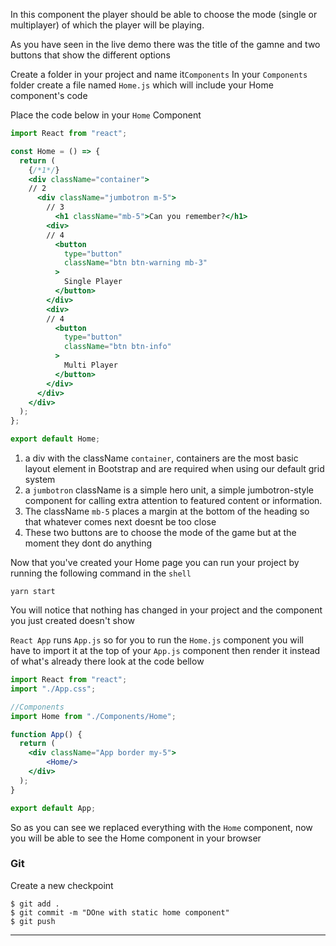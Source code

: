 In this component the player should be able to choose the mode (single or multiplayer) of which the player will be playing.

As you have seen in the live demo there was the title of the gamne and two buttons that show the different options

Create a folder in your project and name it`Components`
In your `Components` folder create a file named `Home.js` which will include your Home component's code

Place the code below in your `Home` Component

```jsx
import React from "react";

const Home = () => {
  return (
    {/*1*/}
    <div className="container">
    // 2
      <div className="jumbotron m-5">
        // 3
          <h1 className="mb-5">Can you remember?</h1>
        <div>
        // 4
          <button
            type="button"
            className="btn btn-warning mb-3"
          >
            Single Player
          </button>
        </div>
        <div>
        // 4
          <button
            type="button"
            className="btn btn-info"
          >
            Multi Player
          </button>
        </div>
      </div>
    </div>
  );
};

export default Home;
```

1.   a div with the className `container`, containers are the most basic layout element in Bootstrap and are required when using our default grid system
2.   a `jumbotron` className is a simple hero unit, a simple jumbotron-style component for calling extra attention to featured content or information.
3.   The className `mb-5` places a margin at the bottom of the heading so that whatever comes next doesnt be too close
4.   These two buttons are to choose the mode of the game but at the moment they dont do anything 

Now that you've created your Home page you can run your project by running the following command in the `shell`


```shell
yarn start
```

You will notice that nothing has changed in your project and the component you just created doesn't show

`React App` runs `App.js` so for you to run the `Home.js` component you will have to import it at the top of your `App.js` component then render it instead of what's already there 
look at the code bellow 

```jsx
import React from "react";
import "./App.css";

//Components
import Home from "./Components/Home";

function App() {
  return (
    <div className="App border my-5">
        <Home/>
    </div>
  );
}

export default App;

```

So as you can see we replaced everything with the `Home` component, now you will be able to see the Home component in your browser

### Git

Create a new checkpoint

```shell
$ git add .
$ git commit -m "DOne with static home component"
$ git push
```
___

